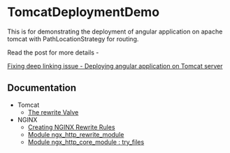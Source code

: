 # TomcatDeploymentDemo

This is for demonstrating the deployment of angular application on apache tomcat with PathLocationStrategy for routing.

Read the post for more details -

[Fixing deep linking issue - Deploying angular application on Tomcat server](http://codedumpster.nithinbiliya.com/deep-linking-issue-angular-application-tomcat-server)

## Documentation

* Tomcat
  * [The rewrite Valve](https://tomcat.apache.org/tomcat-9.0-doc/rewrite.html)
* NGINX
  * [Creating NGINX Rewrite Rules](https://www.nginx.com/blog/creating-nginx-rewrite-rules/)
  * [Module ngx_http_rewrite_module](https://nginx.org/en/docs/http/ngx_http_rewrite_module.html)
  * [Module ngx_http_core_module : try_files](https://nginx.org/en/docs/http/ngx_http_core_module.html#try_files)
